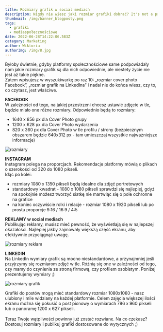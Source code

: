 ```yaml
---
title: Rozmiary grafik w social mediach
description: Nigdy nie wiesz jaki rozmiar grafiki dobrać? It's not a problem anymore!
thumbnail: /img/banner_blogposty.png
tags:
  - grafiki
  - mediaspołecznościowe
date: 2022-06-28T14:22:06.583Z
category: Marketing
author: Wiktoria
authorImg: /img/8.jpg
---
```

Byłoby świetnie, gdyby platformy społecznościowe same podpowiadały nam jakie rozmiary grafik są dla nich odpowiednie, ale niestety życie nie jest aż takie piękne. \
Zatem wpisujesz w wyszukiwarkę po raz 10: „rozmiar cover photo Facebook”, „rozmiar grafik na LinkedIna” i nadal nie do końca wiesz, czy to, co czytasz, jest właściwe. 

**FACEBOOK**\
W zależności od tego, na jakiej przestrzeni chcesz ustawić zdjęcie w tle, będzie miało one różne rozmiary. Odpowiednio będą to rozmiary: 

* 1640 x 856 px dla Cover Photo grupy 
* 1200 x 628 px dla Cover Photo wydarzenia 
* 820 x 360 px dla Cover Photo w tle profilu / strony (bezpiecznym obszarem będzie 640x312 px - tam umieszczaj wszystkie najważniejsze informacje)

![rozmiary ](/img/3.png "Zdjęcie w tle - facebook")

**INSTAGRAM**\
Instagram polega na proporcjach. Rekomendacje platformy mówią o plikach o szerokości od 320 do 1080 pikseli. \
Idąc po kolei: 

* rozmiary 1080 x 1350 pikseli będą idealne dla zdjęć portretowych
* standardowy kwadrat - 1080 x 1080 pikseli sprawdzi się najlepiej, gdyż na spokojnie możesz tworzyć siatkę nie martwiąc się o pole ochronne na grafice
* na koniec oczywiście rolki i relacje - rozmiar 1080 x 1920 pikseli lub po prostu proporcje 9:16 / 16:9 / 4:5

**REKLAMY w social mediach**\
Publikując reklamy, musisz mieć pewność, że wyświetlają się w najlepszej okazałości. Najlepiej jakby zajmowały większą część ekranu, aby efektywnie przyciągnąć uwagę. 

![rozmiary reklam](/img/4.png "Grafiki reklamowe - wymiary")

**LINKEDIN**\
Na LinkedIn wymiary grafik są mocno niestandardowe, a przynajmniej jeśli przyjrzymy się rozmiarom zdjęć w tle. Różnią się one w zależności od tego, czy mamy do czynienia ze stroną firmową, czy profilem osobistym. Poniżej prezentujemy wymiary ;)

![rozmiary grafik](/img/5.png "Zdjęcie w tle - linkedin")

Grafiki do postów mogą mieć standardowy rozmiar 1080x1080 - nasz ulubiony i mile widziany na każdej platformie. Celem zajęcia większej ilości ekranu można się pokusić o post pionowy o wymiarach 786 x 960 pikseli lub o panoramę 1200 x 627 pikseli. \
\
Teraz Twoje wątpliwości powinny już zostać rozwiane. Na co czekasz? Dostosuj rozmiary i publikuj grafiki dostosowane do wytycznych ;)